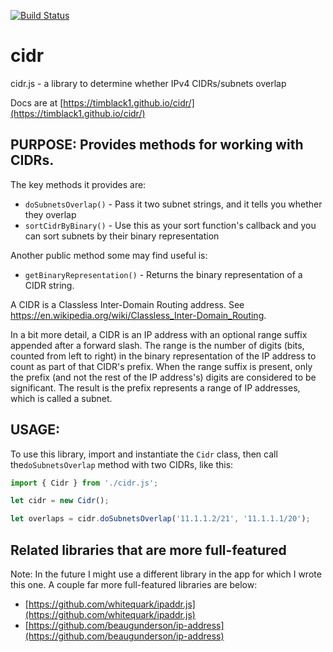 [![Build Status](https://travis-ci.org/timblack1/cidr.svg?branch=master)](https://travis-ci.org/timblack1/cidr)
# cidr
cidr.js - a library to determine whether IPv4 CIDRs/subnets overlap

Docs are at [https://timblack1.github.io/cidr/](https://timblack1.github.io/cidr/)

## PURPOSE:  Provides methods for working with CIDRs.

The key methods it provides are:

* `doSubnetsOverlap()` - Pass it two subnet strings, and it tells you whether they overlap
* `sortCidrByBinary()` - Use this as your sort function's callback and you can sort subnets by their binary representation

Another public method some may find useful is:

* `getBinaryRepresentation()` - Returns the binary representation of a CIDR string.

A CIDR is a Classless Inter-Domain Routing address.  See https://en.wikipedia.org/wiki/Classless_Inter-Domain_Routing.

In a bit more detail, a CIDR is an IP address with an optional range suffix appended after a forward slash.  The range is
the number of digits (bits, counted from left to right) in the binary representation of the IP address to count as part of 
that CIDR's prefix. When the range suffix is present, only the prefix (and not the rest of the IP address's) digits are 
considered to be significant.  The result is the prefix represents a range of IP addresses, which is called a subnet.

## USAGE:

To use this library, import and instantiate the `Cidr` class, then call the`doSubnetsOverlap` method with two CIDRs,
like this:

```javascript
import { Cidr } from './cidr.js';

let cidr = new Cidr();

let overlaps = cidr.doSubnetsOverlap('11.1.1.2/21', '11.1.1.1/20');
```

## Related libraries that are more full-featured

Note:  In the future I might use a different library in the app for which I wrote this one.  A couple far more full-featured
libraries are below:

* [https://github.com/whitequark/ipaddr.js](https://github.com/whitequark/ipaddr.js)
* [https://github.com/beaugunderson/ip-address](https://github.com/beaugunderson/ip-address)